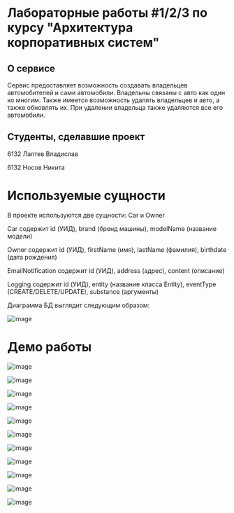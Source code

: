 # Лабораторные работы #1/2/3 по курсу "Архитектура корпоративных систем"

## О сервисе
Сервис предоставляет возможность создавать владельцев автомобителей и сами автомобили. Владельны связаны с авто как один ко многим. Также имеется возможность удалять владельцев и авто, а также обновлять их. При удалении владельца также удаляются все его автомобили.

## Студенты, сделавшие проект
6132 Лаптев Владислав

6132 Носов Никита

# Используемые сущности

В проекте используются две сущности: Car и Owner

Car содержит id (УИД), brand (бренд машины), modelName (название модели)

Owner содержит id (УИД), firstName (имя), lastName (фамилия), birthdate (дата рождения)

EmailNotification содержит id (УИД), address (адрес), content (описание)

Logging содержит id (УИД), entity (название класса Entity), eventType (CREATE/DELETE/UPDATE), substance (аргументы)


Диаграмма БД выглядит следующим образом:

![image](https://github.com/user-attachments/assets/763cabc7-6f8e-4859-a746-150471f77c70)

# Демо работы

![image](https://github.com/user-attachments/assets/9f4183ab-70c5-48e6-8038-fd0568600a1e)

![image](https://github.com/user-attachments/assets/19f083fc-7dfc-48ea-afd2-5594bb50c156)

![image](https://github.com/user-attachments/assets/abf7da49-3e91-4d43-984c-d58ce8ec0c73)

![image](https://github.com/user-attachments/assets/22a3cf14-0477-407b-9d65-89fa383717f1)

![image](https://github.com/user-attachments/assets/fec5970d-92a5-40d5-955d-3cc28d0cd362)

![image](https://github.com/user-attachments/assets/b89bebde-3a68-490f-80da-eb0b4557a5e9)

![image](https://github.com/user-attachments/assets/240539be-8b8e-4399-98d6-819d7e81f009)

![image](https://github.com/user-attachments/assets/dc27c58b-a871-4b39-9da8-0b5b6907e92a)

![image](https://github.com/user-attachments/assets/6fea1be9-f76b-4807-a69a-9e391d0d45cb)

![image](https://github.com/user-attachments/assets/6772149f-f75a-4857-8dbd-6b84d79fa481)

![image](https://github.com/user-attachments/assets/5271cb6e-585a-4b0f-8940-78aea9b0ba68)

